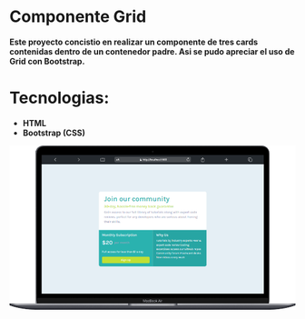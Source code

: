 # Componente Grid

**Este proyecto concistio en realizar un componente de tres cards contenidas dentro de un contenedor padre. Asi se pudo apreciar el uso de Grid  con Bootstrap.**

# Tecnologias:
- **HTML**
- **Bootstrap (CSS)**

![](./images/componente-grid.png)